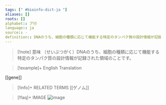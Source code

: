 ```yaml
---
tags: [" #bioinfo-dict-ja "]
aliases: []
roots: []
alphabet:: ア行
language:: ja
source:: -
definition:: DNAのうち、細胞の種類に応じて機能する特定のタンパク質の設計情報が記録された領域のことです。
---
```

>[!note] 意味
>（せいぶつがく）DNAのうち、細胞の種類に応じて機能する特定のタンパク質の設計情報が記録された領域のことです。
>

>[!example]+ English Translation
> 
[[gene]] 

>[!info]+ RELATED TERMS
> [[ゲノム]]

>[!faq]+ IMAGE
> ![image](/Attachments/Dictionary/Bioinfo-dictionary/cell-to-gene.jpg)
